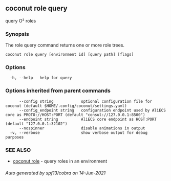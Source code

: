 ## coconut role query

query O² roles

### Synopsis

The role query command returns one or more role trees.

```
coconut role query [environment id] [query path] [flags]
```

### Options

```
  -h, --help   help for query
```

### Options inherited from parent commands

```
      --config string            optional configuration file for coconut (default $HOME/.config/coconut/settings.yaml)
      --config_endpoint string   configuration endpoint used by AliECS core as PROTO://HOST:PORT (default "consul://127.0.0.1:8500")
      --endpoint string          AliECS core endpoint as HOST:PORT (default "127.0.0.1:32102")
      --nospinner                disable animations in output
  -v, --verbose                  show verbose output for debug purposes
```

### SEE ALSO

* [coconut role](coconut_role.md)	 - query roles in an environment

###### Auto generated by spf13/cobra on 14-Jun-2021
